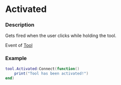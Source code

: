 # Activated

### Description

Gets fired when the user clicks while holding the tool.

Event of [Tool](/classes/Tool/)

### Example

```lua
tool.Activated:Connect(function()
    print("Tool has been activated!")
end)
```
